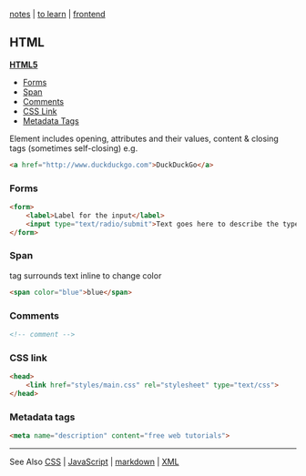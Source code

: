 [notes](../notes.md) | [to learn](../../toLearn.md) | [frontend](../frontend.md)

## HTML
**[HTML5](HTML5.md)**

- [Forms](#forms)
- [Span](#span)
- [Comments](#comments)
- [CSS Link](#css-link)
- [Metadata Tags](#metadata-tags)


Element includes opening,  attributes and their values, content & closing tags (sometimes self-closing)
e.g.

```html
<a href="http://www.duckduckgo.com">DuckDuckGo</a>
```

### Forms
```html
<form>
    <label>Label for the input</label>
    <input type="text/radio/submit">Text goes here to describe the type of input asked for..
</form>
```

### Span
<span> tag surrounds text inline to change color
```html
<span color="blue">blue</span>
```

### Comments
```html
<!-- comment -->
```

### CSS link
```html
<head>
    <link href="styles/main.css" rel="stylesheet" type="text/css">
</head>
```

### Metadata tags
```html
<meta name="description" content="free web tutorials">
```

---

See Also [CSS](../CSS/CSS.md) | [JavaScript](../javascript/notes.md) | [markdown](../markdown.md) | [XML](../XML.md)
